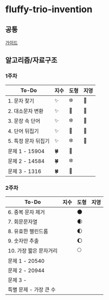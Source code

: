 # fluffy-trio-invention

## 공통
[가이드](./GUIDE.md)

## 알고리즘/자료구조

### 1주차
| To-Do | 지수 | 도형 | 지영 |
| ------- | ------- | ------ | ------ | 
|1. 문자 찾기| ✨ | :snowflake: | 📕 |
|2. 대소문자 변환| ✨ | :hibiscus: | 📙 |
|3. 문장 속 단어| ✨ | :snowflake: | 📒 |
|4. 단어 뒤집기| ✨ | :hibiscus: | 📗 |
|5. 특정 문자 뒤집기| ✨ | :snowflake:| 📘 |
|문제 1 - 15904 | 🍀 | :hibiscus: | |
|문제 2 - 14584 | 🍀 | :snowflake: | |
|문제 3 - 1316  | 🍀 | :hibiscus: | |

### 2주차
| To-Do | 지수 | 도형 | 지영 |
| ------- | ------- | ------ | ------ | 
|6. 중복 문자 제거|  | :new_moon: |  |
|7. 회문문자열|  | :waxing_crescent_moon: |  |
|8. 유효한 팰린드롬|  | :first_quarter_moon: |  |
|9. 숫자만 추출|  | :waxing_gibbous_moon: |  |
|10. 가장 짧은 문자거리|  | :full_moon: |  |
|문제 1 - 20540 |  |  |  |
|문제 2 - 20944 |  |  |  |
|문제 3 -  |  |  |  |
|특별 문제 - 가장 큰 수 |  |  |  |